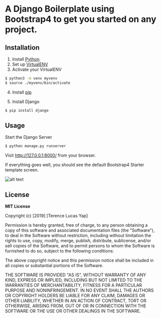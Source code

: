 # A Django Boilerplate using Bootstrap4 to get you started on any project.

## Installation

1. Install [Python](https://www.python.org/downloads/).
2. Set up [VirtualENV](https://virtualenv.pypa.io/en/latest/)
3. Activate your VirtualENV

```sh
$ python3 -m venv myvenv
$ source ./myvenv/bin/activate
```

4. Install [pip](https://pip.pypa.io/en/stable/installing/)

5. Install Django

```sh
$ pip install django
```

## Usage

Start the Django Server

```sh
$ python manage.py runserver
```
Visit http://127.0.0.1:8000/ from your browser.

If everything goes well, you should see the default Bootstrap4 Starter template screen.

![alt text](https://raw.githubusercontent.com/papagoat/django-bootstrap4-boilerplate/master/screenshot.png)


## License
**MIT License**

Copyright (c) [2019] [Terence Lucas Yap]

Permission is hereby granted, free of charge, to any person obtaining a copy
of this software and associated documentation files (the "Software"), to deal
in the Software without restriction, including without limitation the rights
to use, copy, modify, merge, publish, distribute, sublicense, and/or sell
copies of the Software, and to permit persons to whom the Software is
furnished to do so, subject to the following conditions:

The above copyright notice and this permission notice shall be included in all
copies or substantial portions of the Software.

THE SOFTWARE IS PROVIDED "AS IS", WITHOUT WARRANTY OF ANY KIND, EXPRESS OR
IMPLIED, INCLUDING BUT NOT LIMITED TO THE WARRANTIES OF MERCHANTABILITY,
FITNESS FOR A PARTICULAR PURPOSE AND NONINFRINGEMENT. IN NO EVENT SHALL THE
AUTHORS OR COPYRIGHT HOLDERS BE LIABLE FOR ANY CLAIM, DAMAGES OR OTHER
LIABILITY, WHETHER IN AN ACTION OF CONTRACT, TORT OR OTHERWISE, ARISING FROM,
OUT OF OR IN CONNECTION WITH THE SOFTWARE OR THE USE OR OTHER DEALINGS IN THE
SOFTWARE.
